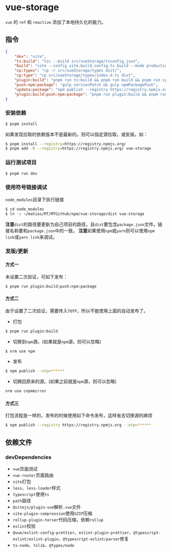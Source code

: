 <!--
 * @Author: matiastang
 * @Date: 2024-07-16 13:51:50
 * @LastEditors: matiastang
 * @LastEditTime: 2024-07-16 15:51:50
 * @FilePath: /vue-storage/DEB_README.md
 * @Description: DEB_README
-->
# vue-storage

`vue` 的 `ref` 和 `reactive` 添加了本地持久化的能力。

## 指令

```json
{
    "dev": "vite",
    "ts:build": "tsc --build src/vueStorage/tsconfig.json",
    "build": "vite --config vite.build.config.ts build --mode production",
    "cp:types": "cp -r src/vueStorage/types dist/",
    "cp:type": "cp src/vueStorage/types/index.d.ts dist",
    "plugin:build": "pnpm run ts:build && pnpm run build && pnpm run cp:types",
    "push:npm:package": "gulp versionPatch && gulp npmPackagePush",
    "updata:package": "npm publish --registry https://registry.npmjs.org",
    "plugin:build:push:npm:package": "pnpm run plugin:build && pnpm run push:npm:package"
}
```

### 安装依赖

```sh
$ pnpm install
```
如果发现拉取的依赖版本不是最新的。则可以指定源拉取，或安装。如：
```sh
$ pnpm install --registry=https://registry.npmjs.org/
$ pnpm add -D --registry=https://registry.npmjs.org/ vue-storage
```

### 运行测试项目

```sh
$ pnpm run dev
```

### 使用符号链接调试

`node_modules`目录下执行链接
```sh
$ cd node_modules
$ ln -s ~/matias/MT/MTGithub/npm/vue-storage/dist vue-storage
```
**注意**`dist`的路径要更新为自己项目的路径，且`dist`要包含`package.json`文件。链接名称要和`package.json`中的一致。
**注意**如果使用`npm`或`yarn`则可以使用`npm link`或`yarn link`来调试。

### 发版/更新

#### 方式一

未设置二次验证，可如下发布：
```sh
$ pnpm run plugin:build:push:npm:package
```

#### 方式二

由于设置了二次验证，需要传入`TOTP`，所以不能使用上面的自动发布了。
* 打包
```sh
$ pnpm run plugin:build
```
* 切换到`npm`源。(如果就是`npm`源，则可以忽略)
```sh
$ nrm use npm
```
* 发布
```sh
$ npm publish --otp=******
```
* 切换回原来的源。(如果之前就是`npm`源，则可以忽略)
```sh
nrm use cnpmmirror
```

#### 方式三

打包流程是一样的，发布的时候使用如下命令发布，这样省去切换源的麻烦
```sh
$ npm publish --registry https://registry.npmjs.org --otp=******
```

## 依赖文件

### devDependencies

* `vue`页面测试
* `vue-router`页面路由
* `vite`打包
* `less`、`less-loader`样式
* `typescript`使用`ts`
* `path`路径
* `@vitejs/plugin-vue`解析`.vue`文件
* `vite-plugin-compression`使用`GZIP`压缩
* `rollup-plugin-terser`代码压缩，依赖`rollup`
* `eslint`校验
* `@vue/eslint-config-prettier`、`eslint-plugin-prettier`、`@typescript-eslint/eslint-plugin`、`@typescript-eslint/parser`修复
* `ts-node`、`tslib`、`@types/node`